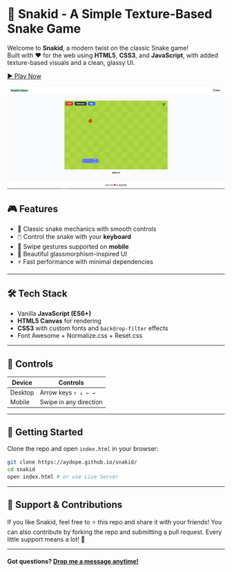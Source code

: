 # 🐍 Snakid - A Simple Texture-Based Snake Game

Welcome to **Snakid**, a modern twist on the classic Snake game!  
Built with ❤️ for the web using **HTML5**, **CSS3**, and **JavaScript**, with added texture-based visuals and a clean, glassy UI.

[▶️ Play Now](https://aydope.github.io/snakid/)

![Snakid Screenshot](./src/assets/preview/snakid-preview.png)

## 🎮 Features

- 🍏 Classic snake mechanics with smooth controls
- 🖱️ Control the snake with your **keyboard**
- 📱 Swipe gestures supported on **mobile**
- 🎨 Beautiful glassmorphism-inspired UI
- ⚡ Fast performance with minimal dependencies

---

## 🛠️ Tech Stack

- Vanilla **JavaScript (ES6+)**
- **HTML5 Canvas** for rendering
- **CSS3** with custom fonts and `backdrop-filter` effects
- Font Awesome + Normalize.css + Reset.css

---

## 📲 Controls

| Device  | Controls               |
| ------- | ---------------------- |
| Desktop | Arrow keys `↑ ↓ ← →`   |
| Mobile  | Swipe in any direction |

---

## 🚀 Getting Started

Clone the repo and open `index.html` in your browser:

```bash
git clone https://aydope.github.io/snakid/
cd snakid
open index.html # or use Live Server
```

---

## 🌟 Support & Contributions

If you like Snakid, feel free to ⭐️ this repo and share it with your friends!
You can also contribute by forking the repo and submitting a pull request.
Every little support means a lot! 🙌

---

#### Got questions? [Drop me a message anytime!](https://discord.gg/f9FwaqMvbW)
